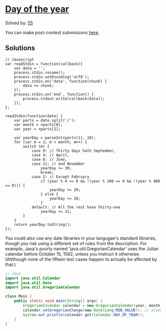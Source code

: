 # [Day of the year](http://www.spoj.com/BYU2015F/problems/YEARDAY)

Solved by: [55](http://www.spoj.com/BYU2015F/ranks/YEARDAY)

You can make post-contest submissions [here](http://www.spoj.com/problems/YEARDAY).

## Solutions

```
// Javascript
var readStdin = function(callback){
    var data = '';
    process.stdin.resume();
    process.stdin.setEncoding('utf8');
    process.stdin.on('data', function(chunk) {
        data += chunk;
    });
    process.stdin.on('end', function() {
        process.stdout.write(callback(data));
    });
};

readStdin(function(date) {
    var parts = date.split('/');
    var month = +parts[0];
    var year = +parts[2];

    var yearDay = parseInt(parts[1], 10);
    for (var m = 1; m < month; m++) {
        switch (m) {
            case 9: // Thirty days hath September,
            case 4: // April,
            case 6: // June,
            case 11: // and November
                yearDay += 30;
                break;
            case 2: // Except February
                if (year % 4 == 0 && !(year % 100 == 0 && !(year % 400 == 0))) {
                    yearDay += 29;
                } else {
                    yearDay += 28;
                }
            default: // All the rest have thirty-one
                yearDay += 31;
        }
    }
    return yearDay.toString();
});
```

You could also use any date libraries in your langugae's standard libraries, though you risk using a different set of rules from the description. For example, Java's poorly named 'java.util.GregorianCalendar' uses the Julian calendar before October 15, 1582, unless you instruct it otherwise. (Altthough none of the fifteen test cases happen to actually be affected by that.)

```java
// Java
import java.util.Calendar
import java.util.Date
import java.util.GregorianCalendar

class Main {
	public static void main(String[] args) {		
		GregorianCalendar calendar = new GregorianCalendar(year, month, day);
		calendar.setGregorianChange(new Date(Long.MIN_VALUE)); // always use Gregorian over Julian
		System.out.println(calendar.get(Calendar.DAY_OF_YEAR));
	}
}
```

